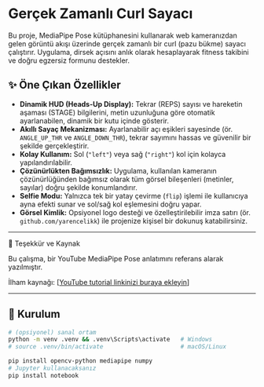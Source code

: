 # Gerçek Zamanlı Curl Sayacı

Bu proje, MediaPipe Pose kütüphanesini kullanarak web kameranızdan gelen görüntü akışı üzerinde gerçek zamanlı bir curl (pazu bükme) sayacı çalıştırır. Uygulama, dirsek açısını anlık olarak hesaplayarak fitness takibini ve doğru egzersiz formunu destekler.

## ✨ Öne Çıkan Özellikler

- **Dinamik HUD (Heads-Up Display):** Tekrar (REPS) sayısı ve hareketin aşaması (STAGE) bilgilerini, metin uzunluğuna göre otomatik ayarlanabilen, dinamik bir kutu içinde gösterir.
- **Akıllı Sayaç Mekanizması:** Ayarlanabilir açı eşikleri sayesinde (ör. `ANGLE_UP_THR` ve `ANGLE_DOWN_THR`), tekrar sayımını hassas ve güvenilir bir şekilde gerçekleştirir.
- **Kolay Kullanım:** Sol (`"left"`) veya sağ (`"right"`) kol için kolayca yapılandırılabilir.
- **Çözünürlükten Bağımsızlık:** Uygulama, kullanılan kameranın çözünürlüğünden bağımsız olarak tüm görsel bileşenleri (metinler, sayılar) doğru şekilde konumlandırır.
- **Selfie Modu:** Yalnızca tek bir yatay çevirme (`flip`) işlemi ile kullanıcıya ayna efekti sunar ve sol/sağ kol eşlemesini doğru yapar.
- **Görsel Kimlik:** Opsiyonel logo desteği ve özelleştirilebilir imza satırı (ör. `github.com/yarencelikk`) ile projenize kişisel bir dokunuş katabilirsiniz.


---
🙏 Teşekkür ve Kaynak

Bu çalışma, bir YouTube MediaPipe Pose anlatımını referans alarak yazılmıştır.

İlham kaynağı: [[YouTube tutorial linkinizi buraya ekleyin](https://www.youtube.com/watch?v=06TE_U21FK4)]

---
## 🚀 Kurulum

```bash
# (opsiyonel) sanal ortam
python -m venv .venv && .venv\Scripts\activate   # Windows
# source .venv/bin/activate                      # macOS/Linux

pip install opencv-python mediapipe numpy
# Jupyter kullanacaksanız
pip install notebook

